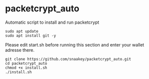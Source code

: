 # packetcrypt_auto
Automatic script to install and run packetcrypt
<br>

```
sudo apt update
sudo apt install git -y
```
Please edit start.sh before running this section and enter your wallet adresse there.
```
git clone https://github.com/snaakey/packetcrypt_auto.git
cd packetcrypt_auto
chmod +x install.sh
./install.sh
